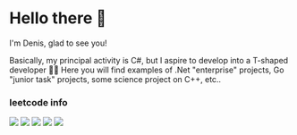 # Hello there 👋

I'm Denis, glad to see you!

Basically, my principal activity is C#, but I aspire to develop into a T-shaped developer 🦸🏻
Here you will find examples of .Net "enterprise" projects, Go "junior task" projects, some science project on C++, etc..

### leetcode info
[![](https://img.shields.io/badge/-Denis%20Suleymanov-gold?style=flat-square&logo=Linkedin&logoColor=black&link=https://www.linkedin.com/in/denis-suleymanov-210455117/)](https://www.linkedin.com/in/denis-suleymanov-210455117/)
![](https://badges.peiyuan.ch/leetcode/Kingmidas74/solved)
![](https://badges.peiyuan.ch/leetcode/Kingmidas74/solved?difficulty=easy)
![](https://badges.peiyuan.ch/leetcode/Kingmidas74/solved?difficulty=medium)
![](https://badges.peiyuan.ch/leetcode/Kingmidas74/solved?difficulty=hard)
